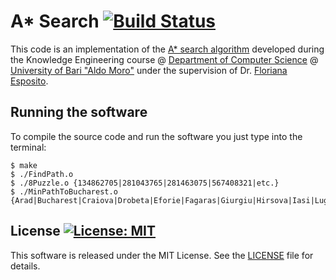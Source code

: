 # A* Search [![Build Status](https://travis-ci.org/DonatoMeoli/AStarSearch.svg?branch=master)](https://travis-ci.org/DonatoMeoli/AStarSearch)

This code is an implementation of the [A* search algorithm](https://en.wikipedia.org/wiki/A*_search_algorithm) developed during the Knowledge Engineering course @ [Department of Computer Science](http://www.uniba.it/ricerca/dipartimenti/informatica) @ [University of Bari "Aldo Moro"](http://www.uniba.it/) under the supervision of Dr. [Floriana Esposito](http://lacam.di.uniba.it/people/FlorianaEsposito.html).

## Running the software

To compile the source code and run the software you just type into the terminal:

```
$ make
$ ./FindPath.o
$ ./8Puzzle.o {134862705|281043765|281463075|567408321|etc.}
$ ./MinPathToBucharest.o {Arad|Bucharest|Craiova|Drobeta|Eforie|Fagaras|Giurgiu|Hirsova|Iasi|Lugoj|Mehadia|Neamt|Oradea|Pitesti|RimnicuVilcea|Sibiu|Timisoara|Urziceni|Vaslui|Zerind}
```

## License [![License: MIT](https://img.shields.io/badge/License-MIT-yellow.svg)](https://opensource.org/licenses/MIT)

This software is released under the MIT License. See the [LICENSE](LICENSE) file for details.
